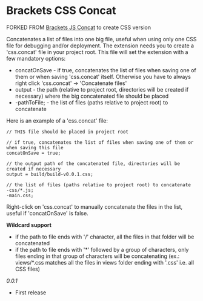 Brackets CSS Concat
==================

FORKED FROM [Brackets JS Concat](https://github.com/smiclea/brackets-js-concat) to create CSS version

Concatenates a list of files into one big file, useful when using only one CSS file for debugging and/or deployment. The extension needs you to create a 'css.concat' file in your project root. This file will set the extension with a few mandatory options:

* concatOnSave - if true, concatenates the list of files when saving one of them or when saving 'css.concat' itself. Otherwise you have to always right click 'css.concat' -> 'Concatenate files'
* output - the path (relative to project root, directories will be created if necessary) where the big concatenated file should be placed
* -pathToFile; - the list of files (paths relative to project root) to concatenate

Here is an example of a 'css.concat' file:
```
// THIS file should be placed in project root

// if true, concatenates the list of files when saving one of them or when saving this file
concatOnSave = true;

// the output path of the concatenated file, directories will be created if necessary
output = build/build-v0.0.1.css;

// the list of files (paths relative to project root) to concatenate
-css/*.js;
-main.css;
```

Right-click on 'css.concat' to manually concatenate the files in the list, useful if 'concatOnSave' is false.

<b>Wildcard support</b>
* if the path to file ends with '/' character, all the files in that folder will be concatenated
* if the path to file ends with '\*' followed by a group of characters, only files ending in that group of characters will be concatenating (ex.: views/*.css matches all the files in views folder ending with '.css' i.e. all CSS files)

<i>0.0.1</i>
<ul>
<li>First release</li>
</ul>